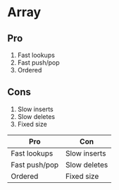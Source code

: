 # Array

## Pro

1. Fast lookups
2. Fast push/pop
3. Ordered

## Cons

1. Slow inserts
2. Slow deletes
3. Fixed size

| Pro           | Con          |
| ------------- | ------------ |
| Fast lookups  | Slow inserts |
| Fast push/pop | Slow deletes |
| Ordered       | Fixed size   |
